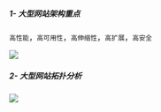 ##### 1- 大型网站架构重点

`高性能`，`高可用性`，`高伸缩性`，`高扩展`，`高安全`

![](http://oxkadystp.bkt.clouddn.com/%E5%A4%A7%E5%9E%8B%E7%BD%91%E7%AB%99%E6%9E%B6%E6%9E%84%E9%87%8D%E7%82%B9.png)

##### 2- 大型网站拓扑分析

![](http://oxkadystp.bkt.clouddn.com/%E5%A4%A7%E5%9E%8B%E7%BD%91%E7%AB%99%E6%8B%93%E6%89%91%E5%88%86%E6%9E%90.png)

